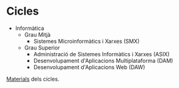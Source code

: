 # Cicles
* Informàtica
  * Grau Mitjà
    * Sistemes Microinformàtics i Xarxes (SMX)
  * Grau Superior
    * Administració de Sistemes Informàtics i Xarxes (ASIX)
    * Desenvolupament d'Aplicacions Multiplataforma (DAM)
    * Desenvolupament d'Aplicacions Web (DAW)

[Materials](./materials) dels cicles.
